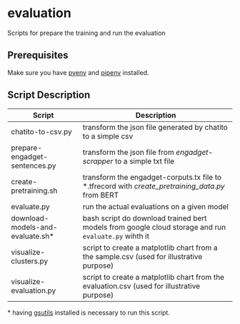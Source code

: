 # evaluation
Scripts for prepare the training and run the evaluation

## Prerequisites
Make sure you have [pyenv](https://github.com/pyenv/pyenv) and [pipenv](https://github.com/pypa/pipenv)
installed.


## Script Description
| Script | Description |
| --- | ---|
| chatito-to-csv.py                | transform the json file generated by chatito to a simple csv|
| prepare-engadget-sentences.py    | transform the json file from _engadget-scrapper_ to a simple txt file|
| create-pretraining.sh            | transform the engadget-corputs.tx file to *.tfrecord with _create\_pretraining\_data.py_ from BERT|
| evaluate.py                      | run the actual evaluations on a given model|
| download-models-and-evaluate.sh* | bash script do download trained bert models from google cloud storage and run `evaluate.py` wihth it|
| visualize-clusters.py            | script to create a matplotlib chart from a the sample.csv (used for illustrative purpose)|
| visualize-evaluation.py          | script to create a matplotlib chart from the evaluation.csv (used for illustrative purpose)|

\* having [gsutils](https://cloud.google.com/storage/docs/gsutil) installed is necessary to run this script.